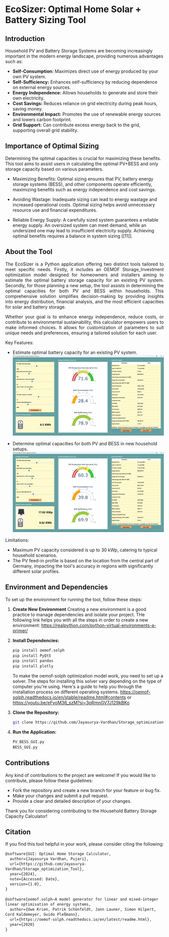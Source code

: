 # EcoSizer: Optimal Home Solar + Battery Sizing Tool

## Introduction

Household PV and Battery Storage Systems are becoming increasingly important in the modern energy landscape, providing numerous advantages such as:

- **Self-Consumption:** Maximizes direct use of energy produced by your own PV system.
- **Self-Sufficiency:** Enhances self-sufficiency by reducing dependence on external energy sources.
- **Energy Independence:** Allows households to generate and store their own electricity.
- **Cost Savings:** Reduces reliance on grid electricity during peak hours, saving money.
- **Environmental Impact:** Promotes the use of renewable energy sources and lowers carbon footprint.
- **Grid Support:** Can contribute excess energy back to the grid, supporting overall grid stability.

## Importance of Optimal Sizing

Determining the optimal capacities is crucial for maximizing these benefits. This tool aims to assist users in calculating the optimal PV+BESS and only storage capacity based on various parameters.

  - Maximizing Benefits: Optimal sizing ensures that PV, battery energy storage systems (BESS), and other components operate  efficiently, maximizing benefits such as energy independence and cost savings.

  - Avoiding Wastage: Inadequate sizing can lead to energy wastage and increased operational costs. Optimal sizing helps avoid unnecessary resource use and financial expenditures.

  - Reliable Energy Supply: A carefully sized system guarantees a reliable energy supply. An oversized system can meet demand, while an undersized one may lead to insufficient electricity supply. Achieving optimal benefits requires a balance in system sizing [[11]].

## About the Tool

<p align="justify"> The EcoSizer is a Python application offering two distinct tools tailored to meet specific needs. Firstly, it includes an OEMOF Storage_Investment optimization model designed for homeowners and installers aiming to estimate the optimal battery storage capacity for an existing PV system. Secondly, for those planning a new setup, the tool assists in determining the optimal capacities for both PV and BESS within households. This comprehensive solution simplifies decision-making by providing insights into energy distribution, financial analysis, and the most efficient capacities for solar and battery storage.</p>

<p align="justify"> Whether your goal is to enhance energy independence, reduce costs, or contribute to environmental sustainability, this calculator empowers users to make informed choices. It allows for customization of parameters to suit unique needs and preferences, ensuring a tailored solution for each user.</p>

Key Features:

- Estimate optimal battery capacity for an existing PV system.
![BESS_GUI_Tool](Input_Files/BESS_GUI_tool.png)

- Determine optimal capacities for both PV and BESS in new household setups.
![BESS_GUI_Tool](Input_Files/PV_BESS_GUI_tool.png)


Limitations:

- Maximum PV capacity considered is up to 30 kWp, catering to typical household scenarios.
- The PV feed-in profile is based on the location from the central part of Germany, impacting the tool's accuracy in regions with      significantly different solar profiles.


## Environment and Dependencies

To set up the environment for running the tool, follow these steps:

1. **Create New Environment**
    Creating a new environment is a good practice to manage dependencies and isolate your project. THe following link helps you with all the steps in order to create a new environment: https://realpython.com/python-virtual-environments-a-primer/

2. **Install Dependencies:**
   
    ```bash
    pip install oemof.solph
    pip install PyQt5
    pip install pandas
    pip install plotly
    ```
    To make the oemof-solph optimization model work, you need to set up a solver. The steps for installing this solver vary depending on the type of computer you're using. Here's a guide to help you through the installation process on different operating systems. https://oemof-solph.readthedocs.io/en/stable/readme.html#contents or https://youtu.be/eFvoM36_szM?si=3pRmnGV7J129kBKo

3. **Clone the Repository:**
    ```bash
    git clone https://github.com/Jayasurya-Vardhan/Storage_optimization_Tool.git
    ```

4. **Run the Application:**
     ```bash
    PV_BESS_GUI.py
    BESS_GUI.py
    ```

## Contributions

Any kind of contributions to the project are welcome! If you would like to contribute, please follow these guidelines:

- Fork the repository and create a new branch for your feature or bug fix.
- Make your changes and submit a pull request.
- Provide a clear and detailed description of your changes.

Thank you for considering contributing to the Household Battery Storage Capacity Calculator!

## Citation

If you find this tool helpful in your work, please consider citing the following:

```
@software{GUI: Optimal Home Storage Calculator,
  author={Jayasurya Vardhan, Pujari},
  url={https://github.com/Jayasurya-Vardhan/Storage_optimization_Tool},
  year={2024},
  note={Accessed: Date},
  version={1.0},
}

@software{oemof.solph—A model generator for linear and mixed-integer linear optimisation of energy systems,
  author={Uwe Krien, Patrik Schönfeldt, Jann Launer, Simon Hilpert, Cord Kaldemeyer, Guido Pleßmann},
  url={https://oemof-solph.readthedocs.io/en/latest/readme.html},
  year={2020}
}

```


<!-- ## Importance of Optimal Sizing

Determining the optimal capacities is crucial for maximizing these benefits. This tool aims to assist users in calculating the optimal PV+BESS and only storage capacity based on various parameters. -->




<!-- 
<p align="justify"> The EcoSizer is a Python application based on an OEMOF Storage_Investment optimization model, meticulously crafted to assist Homeowners and Installers in estimating the capacity of Solar and battery storage systems within households. This tool serves as a valuable asset, simplifying decision-making processes by providing comprehensive insights into energy distribution, financial analysis, and determining the optimal capacities. Whether you are planning to enhance energy independence, reduce costs, or contribute to environmental sustainability, this calculator empowers users to make informed choices by customizing parameters to suit their unique needs and preferences. </p>\n -->